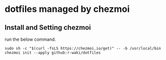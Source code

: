 
# dotfiles managed by chezmoi


## Install and Setting chezmoi

run the below command.

```
sudo sh -c "$(curl -fsLS https://chezmoi.io/get)" -- -b /usr/local/bin
chezmoi init --apply github:r-waki/dotfiles
```

